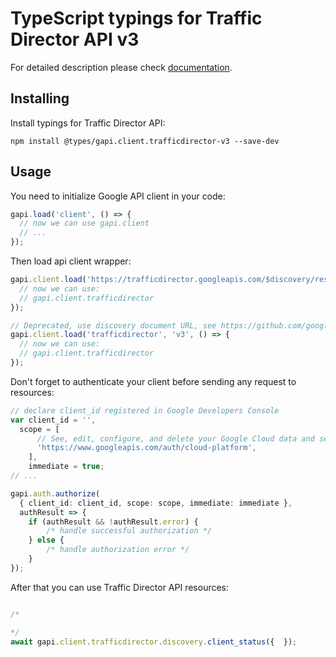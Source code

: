 # TypeScript typings for Traffic Director API v3


For detailed description please check [documentation](https://cloud.google.com/traffic-director).

## Installing

Install typings for Traffic Director API:

```
npm install @types/gapi.client.trafficdirector-v3 --save-dev
```

## Usage

You need to initialize Google API client in your code:

```typescript
gapi.load('client', () => {
  // now we can use gapi.client
  // ...
});
```

Then load api client wrapper:

```typescript
gapi.client.load('https://trafficdirector.googleapis.com/$discovery/rest?version=v3', () => {
  // now we can use:
  // gapi.client.trafficdirector
});
```

```typescript
// Deprecated, use discovery document URL, see https://github.com/google/google-api-javascript-client/blob/master/docs/reference.md#----gapiclientloadname----version----callback--
gapi.client.load('trafficdirector', 'v3', () => {
  // now we can use:
  // gapi.client.trafficdirector
});
```

Don't forget to authenticate your client before sending any request to resources:

```typescript
// declare client_id registered in Google Developers Console
var client_id = '',
  scope = [
      // See, edit, configure, and delete your Google Cloud data and see the email address for your Google Account.
      'https://www.googleapis.com/auth/cloud-platform',
    ],
    immediate = true;
// ...

gapi.auth.authorize(
  { client_id: client_id, scope: scope, immediate: immediate },
  authResult => {
    if (authResult && !authResult.error) {
        /* handle successful authorization */
    } else {
        /* handle authorization error */
    }
});
```

After that you can use Traffic Director API resources: <!-- TODO: make this work for multiple namespaces -->

```typescript

/*

*/
await gapi.client.trafficdirector.discovery.client_status({  });
```
